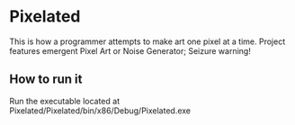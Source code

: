 Pixelated
=========

This is how a programmer attempts to make art one pixel at a time. Project features emergent Pixel Art or Noise Generator; Seizure warning!

How to run it
-------------
Run the executable located at Pixelated/Pixelated/bin/x86/Debug/Pixelated.exe
